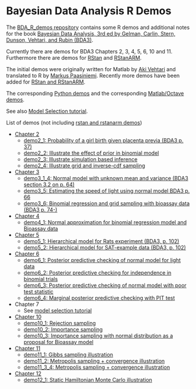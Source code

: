 # Bayesian Data Analysis R Demos

The [BDA_R_demos repository](https://github.com/avehtari/BDA_R_demos) contains some R demos and additional notes for the book [Bayesian Data
Analysis, 3rd ed by Gelman, Carlin, Stern, Dunson, Vehtari, and Rubin (BDA3)](http://www.stat.columbia.edu/~gelman/book/).

Currently there are demos for BDA3 Chapters 2, 3, 4, 5, 6, 10 and
11. Furthermore there are demos for
[RStan](https://github.com/stan-dev/rstan) and
[RStanARM](https://github.com/stan-dev/rstanarm).

The initial demos were originally written for Matlab by [Aki
Vehtari](http://users.aalto.fi/~ave/) and translated to R by [Markus
Paasiniemi](https://github.com/paasim). Recently more demos have been
added for [RStan and RStanARM](demos_rstan).

The corresponding [Python demos](https://github.com/avehtari/BDA_py_demos)
and the corresponding [Matlab/Octave demos](https://github.com/avehtari/BDA_m_demos).

See also [Model Selection tutorial](https://github.com/avehtari/modelselection_tutorial).

List of demos (not including [rstan and rstanarm demos](demos_rstan))
- [Chapter 2](demos_ch2)
  - [demo2_1: Probability of a girl birth given placenta previa (BDA3 p. 37)](demos_ch2/demo2_1.html)
  - [demo2_2: Illustrate the effect of prior in binomial model](demos_ch2/demo2_2.html)
  - [demo2_3: Illustrate simulation based inference](demos_ch2/demo2_3.html)
  - [demo2_4: Illustrate grid and inverse-cdf sampling](demos_ch2/demo2_4.html)
- [Chapter 3](demos_ch3)
  - [demo3_1_4: Normal model with unknown mean and variance (BDA3 section 3.2 on p. 64)](demos_ch3/demo3_1_4.html)
  - [demo3_5: Estimating the speed of light using normal model BDA3 p. 66](demos_ch3/demo3_5.html)
  - [demo3_6: Binomial regression and grid sampling with bioassay data (BDA3 p. 74-)](demos_ch3/demo3_6.html)
- [Chapter 4](demos_ch4)
  - [demo4_1: Normal approximation for binomial regression model and Bioassay data](demos_ch4/demo4_1.html)
- [Chapter 5](demos_ch5)
  - [demo5_1: Hierarchical model for Rats experiment (BDA3, p. 102)](demos_ch5/demo5_1.html)
  - [demo5_2: Hierarchical model for SAT-example data (BDA3, p. 102)](demos_ch5/demo5_2.html)
- [Chapter 6](demos_ch6)
  - [demo6_1: Posterior predictive checking of normal model for light data](demos_ch6/demo6_1.html)
  - [demo6_2: Posterior predictive checking for independence in binomial trials](demos_ch6/demo6_2.html)
  - [demo6_3: Posterior predictive checking of normal model with poor test statistic](demos_ch6/demo6_3.html)
  - [demo6_4: Marginal posterior predictive checking with PIT test](demos_ch6/demo6_4.html)
- Chapter 7
  - See [model selection tutorial](https://github.com/avehtari/modelselection_tutorial)
- [Chapter 10](demos_ch10)
  - [demo10_1: Rejection sampling](demos_ch10/demo10_1.html)
  - [demo10_2: Importance sampling](demos_ch10/demo10_2.html)
  - [demo10_3: Importance sampling with normal distribution as a proposal for Bioassay model](demos_ch10/demo10_3.html)
- [Chapter 11](demos_ch11)
  - [demo11_1: Gibbs sampling illustration](demos_ch11/demo11_1.html)
  - [demo11_2: Metropolis sampling + convergence illustration](demos_ch11/demo11_2.html)
  - [demo11_3_4: Metropolis sampling + convergence illustration](demos_ch11/demo11_3_4.html)
- [Chapter 12](demos_ch12)
  - [demo12_1: Static Hamiltonian Monte Carlo illustration](demos_ch12/demo12_1.html)

